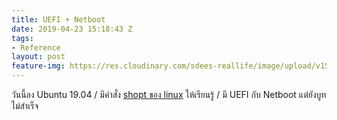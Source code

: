 ```yaml
---
title: UEFI + Netboot
date: 2019-04-23 15:18:43 Z
tags:
- Reference
layout: post
feature-img: https://res.cloudinary.com/sdees-reallife/image/upload/v1555658919/sample_feature_img.png
---
```


วันนี้ลง Ubuntu 19.04 / มีคำสั่ง [shopt ของ linux](https://sdeehub.github.io/cpe/2019/04/shopt-s-extglob) ให้เรียนรู้ / มี UEFI กับ Netboot แต่ยังบูทไม่สำเร็จ
